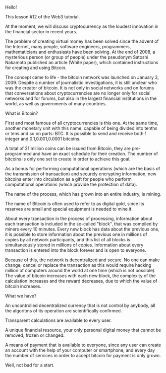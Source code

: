 Hello!

This lesson #12 of the Web3 tutorial.

At the moment, we will discuss cryptocurrency as the loudest innovation in the financial sector in recent years.

The problem of creating virtual money has been solved since the advent of the Internet, many people, software engineers, programmers, mathematicians and enthusiasts have been solving. At the end of 2008, a mysterious person (or group of people) under the pseudonym Satoshi Nakamoto published an article (White paper), which contained instructions for creating and using Bitcoin.

The concept came to life - the bitcoin network was launched on January 3, 2009. Despite a number of journalistic investigations, it is still unclear who was the creator of bitcoin. It is not only in social networks and on forums that conversations about cryptocurrencies are no longer only for social networks and for forums, but also in the largest financial institutions in the world, as well as governments of many countries.

What is Bitcoin?

First and most famous of all cryptocurrencies is this one. At the same time, another monetary unit with this name, capable of being divided into tenths or tens and so on parts: BTC. It is possible to send and receive both 1 integer and 0.1,0.001,0.0001 bitcoins.

A total of 21 million coins can be issued from Bitcoin, they are pre-programmed and have an exact schedule for their creation. The number of bitcoins is only one set to create in order to achieve this goal.

As a bonus for performing computational operations (which are the basis of the transmission of transaction) and securely encrypting information, new bitcoins enter into circulation as a gift for people who perform computational operations (which provide the protection of data).

The name of the process, which has grown into an entire industry, is mining.

The name of Bitcoin is often used to refer to as digital gold, since its reserves are small and special equipment is needed to mine it.

About every transaction in the process of processing, information about each transaction is included in the so-called "block", that was compiled by miners every 10 minutes. Every new block has data about the previous one, it is possible to store information about the previous one in millions of copies by all network participants, and this list of all blocks is simultaneously stored in millions of copies. Information about every transaction is entered into the block forever and is open to everyone.

Because of this, the network is decentralized and secure. No one can make change, cancel or replace the transaction as this would require hacking million of computers around the world at one time (which is not possible). The value of bitcoin increases with each new block, the complexity of the calculation increases and the reward decreases, due to which the value of bitcoin increases.

What we have?

An uncontrolled decentralized currency that is not control by anybody, all the algoritms of its operation are scientifically confirmed.

Transparent calculations are available to every user.

A unique financial resource, your only personal digital money that cannot be removed, frozen or changed.

A means of payment that is available to everyone, since any user can create an account with the help of your computer or smartphone, and every day the number of services in order to accept bitcoin for payment is only grown.

Well, not bad for a start.